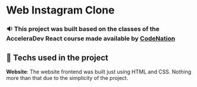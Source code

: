 # Web Instagram Clone

### :sound: This project was built based on the classes of the AcceleraDev React course made available by [CodeNation](https://codenation.dev/)

## :straight_ruler: Techs used in the project

**Website**: The website frontend was built just using HTML and CSS. Nothing more than that due to the simplicity of the project.

